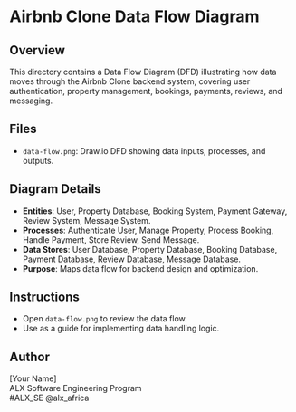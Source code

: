 # Airbnb Clone Data Flow Diagram

## Overview
This directory contains a Data Flow Diagram (DFD) illustrating how data moves through the Airbnb Clone backend system, covering user authentication, property management, bookings, payments, reviews, and messaging.

## Files
- `data-flow.png`: Draw.io DFD showing data inputs, processes, and outputs.

## Diagram Details
- **Entities**: User, Property Database, Booking System, Payment Gateway, Review System, Message System.
- **Processes**: Authenticate User, Manage Property, Process Booking, Handle Payment, Store Review, Send Message.
- **Data Stores**: User Database, Property Database, Booking Database, Payment Database, Review Database, Message Database.
- **Purpose**: Maps data flow for backend design and optimization.

## Instructions
- Open `data-flow.png` to review the data flow.
- Use as a guide for implementing data handling logic.

## Author
[Your Name]  
ALX Software Engineering Program  
#ALX_SE @alx_africa
